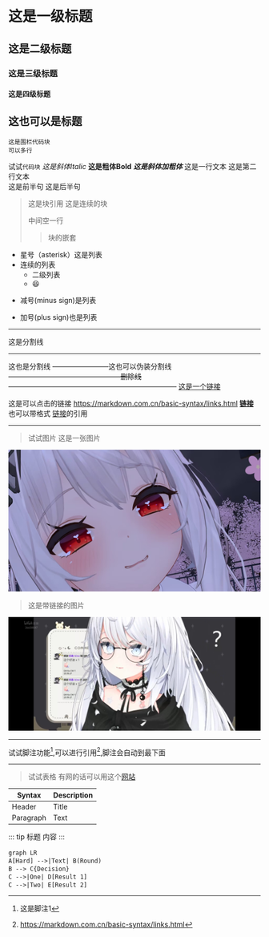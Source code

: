 # 这是一级标题
## 这是二级标题
### 这是三级标题
#### 这是四级标题
这也可以是标题
---

```
这是围栏代码块
可以多行
```
试试`代码块`
*这是斜体Italic*
**这是粗体Bold**
***这是斜体加粗体***
这是一行文本
这是第二行文本   
这是前半句    这是后半句
> 这是块引用
> 这是连续的块
> 
> 中间空一行
> > 块的嵌套




* 星号（asterisk）这是列表
* 连续的列表
    * 二级列表
    * 😆
- 减号(minus sign)是列表
+ 加号(plus sign)也是列表
****
这是分割线

--------
这也是分割线
————————这也可以伪装分割线
————————————————~~删除线~~————————————————————————
[这是一个链接](https://markdown.com.cn/basic-syntax/links.html "makedown语法教程")


这是可以点击的链接
<https://markdown.com.cn/basic-syntax/links.html>
**[链接](https://markdown.com.cn/basic-syntax/links.html)** 也可以带格式
[链接][web]的引用
*****

> 试试图片
> 这是一张图片

![maya](/test_pic/maya.jpg "maya")

> 这是带链接的图片

[![图片](/test_pic/adenie.jpg "adenie")](https://markdown.com.cn/basic-syntax/links.html)

****

试试脚注功能[^1^],可以进行引用[^2^],脚注会自动到最下面

[web]: <https://markdown.com.cn/basic-syntax/links.html> "makedown语法教程"

[^1^]:这是脚注1
[^2^]: <https://markdown.com.cn/basic-syntax/links.html>
****
> 试试表格
> 有网的话可以用这个[网站](https://www.tablesgenerator.com/markdown_tables)


| Syntax      | Description |
| ----------- | ----------- |
| Header      | Title       |
| Paragraph   | Text        |


::: tip 标题
内容
:::

```mermaid
graph LR
A[Hard] -->|Text| B(Round)
B --> C{Decision}
C -->|One| D[Result 1]
C -->|Two| E[Result 2]
```
